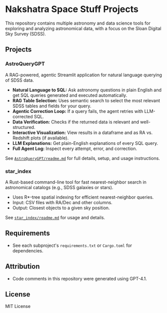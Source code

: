 # Nakshatra Space Stuff Projects

This repository contains multiple astronomy and data science tools for exploring and analyzing astronomical data, with a focus on the Sloan Digital Sky Survey (SDSS).

## Projects

### AstroQueryGPT

A RAG-powered, agentic Streamlit application for natural language querying of SDSS data.

- **Natural Language to SQL:** Ask astronomy questions in plain English and get SQL queries generated and executed automatically.
- **RAG Table Selection:** Uses semantic search to select the most relevant SDSS tables and fields for your query.
- **Agentic Correction Loop:** If a query fails, the agent retries with LLM-corrected SQL.
- **Data Verification:** Checks if the returned data is relevant and well-structured.
- **Interactive Visualization:** View results in a dataframe and as RA vs. Redshift plots (if available).
- **LLM Explanations:** Get plain-English explanations of every SQL query.
- **Full Agent Log:** Inspect every attempt, error, and correction.

See [`AstroQueryGPT/readme.md`](AstroQueryGPT/readme.md) for full details, setup, and usage instructions.

### star_index

A Rust-based command-line tool for fast nearest-neighbor search in astronomical catalogs (e.g., SDSS galaxies or stars).

- Uses R*-tree spatial indexing for efficient nearest-neighbor queries.
- Input: CSV files with RA/Dec and other columns.
- Output: Closest objects to a given sky position.

See [`star_index/readme.md`](star_index/readme.md) for usage and details.

## Requirements

- See each subproject's `requirements.txt` or `Cargo.toml` for dependencies.

## Attribution

- Code comments in this repository were generated using GPT-4.1.

## License

MIT License
